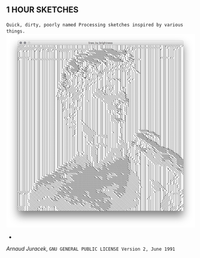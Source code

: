 ## 1 HOUR SKETCHES
`Quick, dirty, poorly named Processing sketches inspired by various things.`
![preview](lines_by_brightness/preview_1.png?raw=true "preview")


-
*Arnaud Juracek*, `GNU GENERAL PUBLIC LICENSE Version 2, June 1991`
